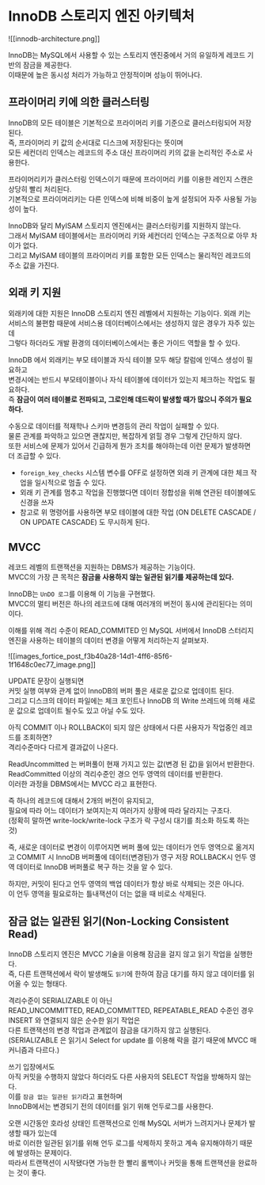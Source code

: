 # InnoDB 스토리지 엔진 아키텍처

![[innodb-architecture.png]]

InnoDB는 MySQL에서 사용할 수 있는 스토리지 엔진중에서 거의 유일하게 레코드 기반의 잠금을 제공한다.  
이때문에 높은 동시성 처리가 가능하고 안정적이며 성능이 뛰어나다.

## 프라이머리 키에 의한 클러스터링
InnoDB의 모든 테이블은 기본적으로 프라이머리 키를 기준으로 클러스터링되어 저장된다.    
즉, 프라이머리 키 값의 순서대로 디스크에 저장된다는 뜻이며      
모든 세컨더리 인덱스는 레코드의 주소 대신 프라이머리 키의 값을 논리적인 주소로 사용한다.   

프라이머리키가 클러스터링 인덱스이기 때문에 프라이머리 키를 이용한 레인지 스캔은 상당히 빨리 처리된다.  
기본적으로 프라이머리키는 다른 인덱스에 비해 비중이 높게 설정되어 자주 사용될 가능성이 높다.  
 
InnoDB와 달리 MyISAM 스토리지 엔진에서는 클러스터링키를 지원하지 않는다.    
그래서 MyISAM 테이블에서는 프라이머리 키와 세컨더리 인덱스는 구조적으로 아무 차이가 없다.    
그리고 MyISAM 테이블의 프라이머리 키를 포함한 모든 인덱스는 물리적인 레코드의 주소 값을 가진다.  

## 외래 키 지원 
외래키에 대한 지원은 InnoDB 스토리지 엔진 레벨에서 지원하는 기능이다.
외래 키는 서비스의 불편함 때문에 서비스용 데이터베이스에서는 생성하지 않은 경우가 자주 있는데  
그렇다 하더라도 개발 환경의 데이터베이스에서는 좋은 가이드 역할을 할 수 있다.  

InnoDB 에서 외래키는 부모 테이블과 자식 테이블 모두 해당 칼럼에 인덱스 생성이 필요하고   
변경시에는 반드시 부모테이블이나 자식 테이블에 데이터가 있는지 체크하는 작업도 필요하다.      
즉 **잠금이 여러 테이블로 전파되고, 그로인해 데드락이 발생할 때가 많으니 주의가 필요하다.**    

수동으로 데이터를 적재학나 스키마 변경등의 관리 작업이 실패할 수 있다.   
물론 관계를 파악하고 있으면 괜찮지만, 복잡하게 얽힐 경우 그렇게 간단하지 않다.   
또한 서비스에 문제가 있어서 긴급하게 뭔가 조치를 해야하는데 이런 문제가 발생하면 더 조급할 수 있다.  

* `foreign_key_checks` 시스템 변수를 OFF로 설정하면 
  외래 키 관계에 대한 체크 작업을 일시적으로 멈출 수 있다.
* 외래 키 관계를 멈추고 작업을 진행했다면 데이터 정합성을 위해 연관된 테이블에도 신경을 쓰자
* 참고로 위 명령어를 사용하면 부모 테이블에 대한 작업
  (ON DELETE CASCADE  / ON UPDATE CASCADE) 도 무시하게 된다. 

## MVCC
레코드 레벨의 트랜잭션을 지원하는 DBMS가 제공하는 기능이다.  
MVCC의 가장 큰 목적은 **잠금을 사용하지 않는 일관된 읽기를 제공하는데 있다.**  

InnoDB는 `UnDO 로그`를 이용해 이 기능을 구현했다.    
MVCC의 멀티 버전은 하나의 레코드에 대해 여러개의 버전이 동시에 관리된다는 의미이다.  

이해를 위해 격리 수준이 READ_COMMITED 인 MySQL 서버에서
InnoDB 스터리지 엔진을 사용하는 테이블의 데이터 변경을 어떻게 처리하는지 살펴보자.   

![[images_fortice_post_f3b40a28-14d1-4ff6-85f6-1f1648c0ec77_image.png]]

UPDATE 문장이 실행되면   
커밋 실행 여부와 관계 없이 InnoDB의 버퍼 풀은 새로운 값으로 업데이트 된다.  
그리고 디스크의 데이터 파일에는 체크 포인트나 InnoDB 의 Write 쓰레드에 의해 
새로운 값으로 업데이트 될수도 있고 아닐 수도 있다.   

아직 COMMIT 이나 ROLLBACK이 되지 않은 상태에서 다른 사용자가 작업중인 레코드를 조회하면?   
격리수준마다 다르게 결과값이 나온다.  

ReadUncommitted 는 버퍼풀이 현재 가지고 있는 값(변경 된 값)을 읽어서 반환한다.   
ReadCommitted 이상의 격리수준인 경으 언두 영역의 데이터를 반환한다.   
이러한 과정을 DBMS에서는 MVCC 라고 표현한다.  

즉 하나의 레코드에 대해서 2개의 버전이 유지되고,   
필요에 따라 어느 데이터가 보여지는지 여러가지 상황에 따라 달라지는 구조다.   
(정확히 말하면 write-lock/write-lock 구조가 락 구성시 대기를 최소화 하도록 하는것)

즉, 새로운 데이터로 변경이 이루어지면 
버퍼 풀에 있는 데이터가 언두 영역으로 옮겨지고 
COMMIT 시 InnoDB 버퍼풀에 데이터(변경된)가 영구 저장
ROLLBACK시 언두 영역 데이터로 InnoDB 버퍼풀로 복구 하는 것을 알 수 있다.   
  
하지만, 커밋이 된다고 언두 영역의 백업 데이터가 항상 바로 삭제되는 것은 아니다.   
이 언두 영역을 필요로하는 틀내잭션이 더는 없을 때 비로소 삭제된다.  

## 잠금 없는 일관된 읽기(Non-Locking Consistent Read)

InnoDB 스토리지 엔진은 MVCC 기술을 이용해 잠금을 걸지 않고 읽기 작업을 실행한다.    
즉, 다른 트랜잭션에서 락이 발생해도 `읽기`에 한하여 잠금 대기를 하지 않고 데이터를 읽어올 수 있는 형태다.    
  
격리수준이 SERIALIZABLE 이 아닌   
READ_UNCOMMITTED, READ_COMMITTED, REPEATABLE_READ 수준인 경우   
INSERT 와 연결되지 않은 순수한 읽기 작업은   
다른 트랜잭션의 변경 작업과 관계없이 잠금을 대기하지 않고 실행된다.     
(SERIALIZABLE 은 읽기시 Select for update 를 이용해 락을 걸기 때문에 MVCC 매커니즘과 다르다.)      
  
쓰기 입장에서도    
아직 커밋을 수행하지 않았다 하더라도 다른 사용자의 SELECT 작업을 방해하지 않는다.     
이를 `잠금 없는 일관된 읽기`라고 표현하며    
InnoDB에서는 변경되기 전의 데이터를 읽기 위해 언두로그를 사용한다.  

오랜 시간동안 호라성 상태인 트랜잭션으로 인해 MySQL 서버가 느려지거나 문제가 발생할 때가 있는데      
바로 이러한 일관된 읽기를 위해 언두 로그를 삭제하지 못하고 계속 유지해야하기 때문에 발생하는 문제이다.      
따라서 트랜잭션이 시작됐다면 가능한 한 빨리 롤백이나 커밋을 통해 트랜잭션을 완료하는 것이 좋다.   
 
